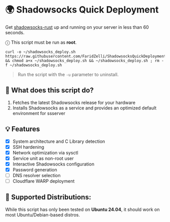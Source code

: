 # 🌍 Shadowsocks Quick Deployment
Get [shadowsocks-rust](https://github.com/shadowsocks/shadowsocks-rust) up and running on your server in less than 60 seconds.
   
ⓘ This script must be run as **root**.
   
  ```
  curl -o ~/shadowsocks_deploy.sh https://raw.githubusercontent.com/FaridZelli/ShadowsocksQuickDeployment/refs/heads/main/shadowsocks_deploy.sh && chmod a+x ~/shadowsocks_deploy.sh && ~/shadowsocks_deploy.sh ; rm -f ~/shadowsocks_deploy.sh
  ```
> Run the script with the `-u` parameter to uninstall.

## 📝 What does this script do?
1. Fetches the latest Shadowsocks release for your hardware
2. Installs Shadowsocks as a service and provides an optimized default environment for ssserver

## 💡 Features

- [X] System architecture and C Library detection
- [X] SSH hardening
- [X] Network optimization via sysctl
- [X] Service unit as non-root user
- [X] Interactive Shadowsocks configuration
- [X] Password generation
- [ ] DNS resolver selection
- [ ] Cloudflare WARP deployment

## 🐧 Supported Distributions:
While this script has only been tested on **Ubuntu 24.04**, it should work on most Ubuntu/Debian-based distros.
